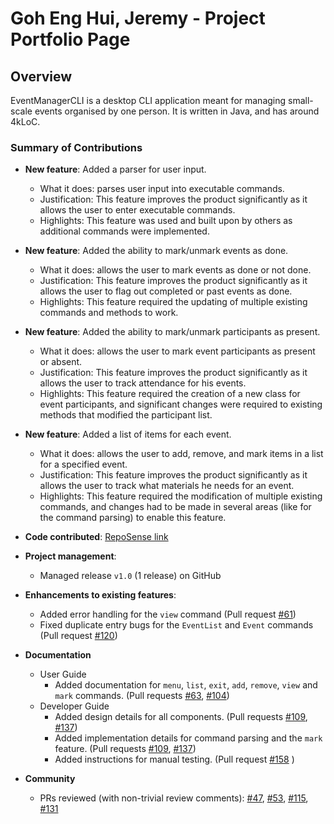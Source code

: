 # Goh Eng Hui, Jeremy - Project Portfolio Page

## Overview
EventManagerCLI is a desktop CLI application meant for managing small-scale events organised by one person. It is written in Java, and has around 4kLoC.

### Summary of Contributions
* **New feature**: Added a parser for user input.
  * What it does: parses user input into executable commands.
  * Justification: This feature improves the product significantly as it allows the user to enter executable commands.
  * Highlights: This feature was used and built upon by others as additional commands were implemented.

* **New feature**: Added the ability to mark/unmark events as done.
  * What it does: allows the user to mark events as done or not done.
  * Justification: This feature improves the product significantly as it allows the user to flag out completed or past events as done.
  * Highlights: This feature required the updating of multiple existing commands and methods to work.

* **New feature**: Added the ability to mark/unmark participants as present.
  * What it does: allows the user to mark event participants as present or absent.
  * Justification: This feature improves the product significantly as it allows the user to track attendance for his events.
  * Highlights: This feature required the creation of a new class for event participants, and significant changes were required to existing methods that modified the participant list.

* **New feature**: Added a list of items for each event.
  * What it does: allows the user to add, remove, and mark items in a list for a specified event.
  * Justification: This feature improves the product significantly as it allows the user to track what materials he needs for an event.
  * Highlights: This feature required the modification of multiple existing commands, and changes had to be made in several areas (like for the command parsing) to enable this feature.

* **Code contributed**: [RepoSense link](https://nus-cs2113-ay2425s1.github.io/tp-dashboard/?search=&sort=groupTitle&sortWithin=title&timeframe=commit&mergegroup=&groupSelect=groupByRepos&breakdown=true&checkedFileTypes=docs~functional-code~test-code~other&since=2024-09-20&tabOpen=true&tabType=authorship&tabAuthor=jemehgoh&tabRepo=AY2425S1-CS2113-W13-3%2Ftp%5Bmaster%5D&authorshipIsMergeGroup=false&authorshipFileTypes=docs~functional-code~test-code~other&authorshipIsBinaryFileTypeChecked=false&authorshipIsIgnoredFilesChecked=false)
* **Project management**:
  * Managed release `v1.0` (1 release) on GitHub

* **Enhancements to existing features**:
  * Added error handling for the `view` command (Pull request [#61](https://github.com/AY2425S1-CS2113-W13-3/tp/pull/61))
  * Fixed duplicate entry bugs for the `EventList` and `Event` commands (Pull request [#120](https://github.com/AY2425S1-CS2113-W13-3/tp/pull/120))

* **Documentation**
  * User Guide
    * Added documentation for `menu`, `list`, `exit`, `add`, `remove`, `view` and `mark` commands. (Pull requests [#63](https://github.com/AY2425S1-CS2113-W13-3/tp/pull/63), [#104](https://github.com/AY2425S1-CS2113-W13-3/tp/pull/104))
  * Developer Guide
    * Added design details for all components. (Pull requests [#109](https://github.com/AY2425S1-CS2113-W13-3/tp/pull/109), [#137](https://github.com/AY2425S1-CS2113-W13-3/tp/pull/137))
    * Added implementation details for command parsing and the `mark` feature. (Pull requests [#109](https://github.com/AY2425S1-CS2113-W13-3/tp/pull/109), [#137](https://github.com/AY2425S1-CS2113-W13-3/tp/pull/137))
    * Added instructions for manual testing. (Pull request [#158](https://github.com/AY2425S1-CS2113-W13-3/tp/pull/158) ) 
* **Community**
  * PRs reviewed (with non-trivial review comments): [#47](https://github.com/AY2425S1-CS2113-W13-3/tp/pull/47), [#53](https://github.com/AY2425S1-CS2113-W13-3/tp/pull/53), [#115](https://github.com/AY2425S1-CS2113-W13-3/tp/pull/115), [#131](https://github.com/AY2425S1-CS2113-W13-3/tp/pull/131)
